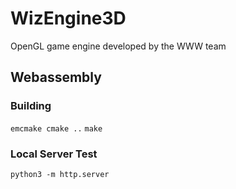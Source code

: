 # WizEngine3D
OpenGL game engine developed by the WWW team

## Webassembly
### Building
`emcmake cmake ..`
`make`

### Local Server Test
`python3 -m http.server`